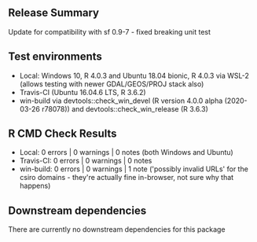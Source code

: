 ## Release Summary

Update for compatibility with sf 0.9-7 - fixed breaking unit test

## Test environments

  * Local: Windows 10, R 4.0.3 and Ubuntu 18.04 bionic, R 4.0.3 via WSL-2 (allows testing with newer GDAL/GEOS/PROJ stack also)
  * Travis-CI (Ubuntu 16.04.6 LTS, R 3.6.2)
  * win-build via devtools::check_win_devel (R version 4.0.0 alpha (2020-03-26 r78078)) and devtools::check_win_release (R 3.6.3)

## R CMD Check Results

  * Local: 0 errors | 0 warnings | 0 notes (both Windows and Ubuntu)
  * Travis-CI:  0 errors | 0 warnings | 0 notes
  * win-build:  0 errors | 0 warnings | 1 note ('possibly invalid URLs' for the csiro domains - they're actually fine in-browser, not sure why that happens)
  
## Downstream dependencies

There are currently no downstream dependencies for this package
